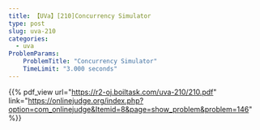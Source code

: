 ```yaml
---
title: 【UVa】[210]Concurrency Simulator
type: post
slug: uva-210
categories:
  - uva
ProblemParams:
    ProblemTitle: "Concurrency Simulator"
    TimeLimit: "3.000 seconds"
---
```


{{% pdf_view
url="https://r2-oj.boiltask.com/uva-210/210.pdf"
link="https://onlinejudge.org/index.php?option=com_onlinejudge&Itemid=8&page=show_problem&problem=146"
%}}
